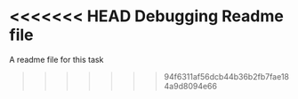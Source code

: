 <<<<<<< HEAD
Debugging Readme file
=======
A readme file for this task
>>>>>>> 94f6311af56dcb44b36b2fb7fae184a9d8094e66
